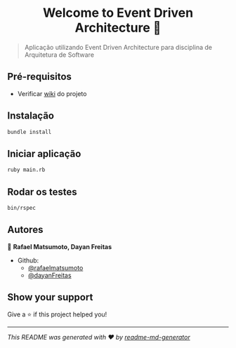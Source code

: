 <h1 align="center">Welcome to Event Driven Architecture 👋</h1>
<p>
</p>

> Aplicação utilizando Event Driven Architecture para disciplina de Arquitetura de Software

## Pré-requisitos

- Verificar [wiki](https://github.com/rafaelmatsumoto/eventdrivendesign/wiki) do projeto

## Instalação

```sh
bundle install
```

## Iniciar aplicação

```sh
ruby main.rb
```

## Rodar os testes

```sh
bin/rspec
```

## Autores

👤 **Rafael Matsumoto, Dayan Freitas**

* Github: 
  - [@rafaelmatsumoto](https://github.com/rafaelmatsumoto)
  - [@dayanFreitas](https://github.com/dayanFreitas)

## Show your support

Give a ⭐️ if this project helped you!

***
_This README was generated with ❤️ by [readme-md-generator](https://github.com/kefranabg/readme-md-generator)_
